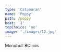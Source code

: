 ```yaml
---
type: 'Catamaran'
name: 'Poppy'
path: /poppy
boat: '1'
topChoice: 'no'
image: './images/12.jpg'
---
```


Monohull BOiiiiiis